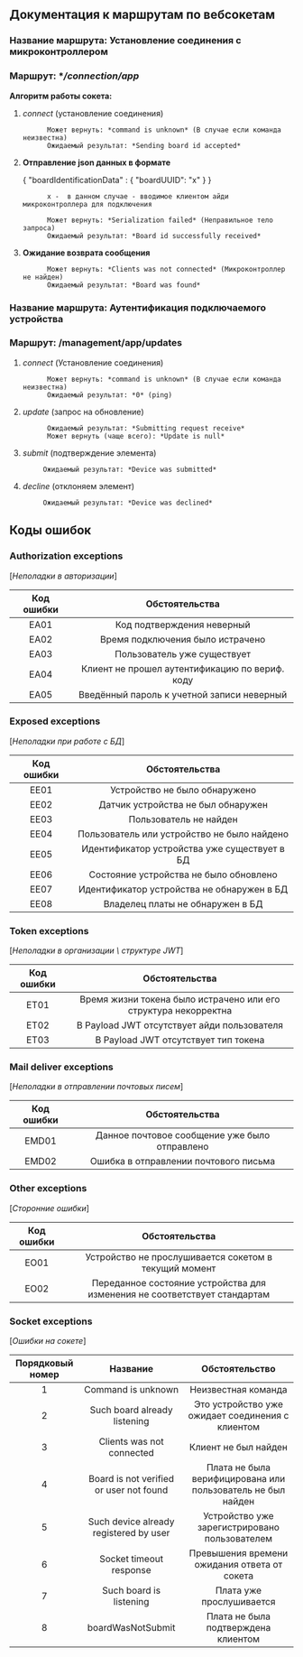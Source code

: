 ## Документация к маршрутам по вебсокетам

### Название маршрута: **Установление соединения с микроконтроллером**

### Маршрут: **/connection/app*

**Алгоритм работы сокета:**

1. *connect* (установление соединения)

             Может вернуть: *command is unknown* (В случае если команда неизвестна)
             Ожидаемый результат: *Sending board id accepted*

2. **Отправление json данных в формате**

   {
       "boardIdentificationData" : 
       {
           "boardUUID": "x"
       }
   }

             x -  в данном случае - вводимое клиентом айди микроконтроллера для подключения

             Может вернуть: *Serialization failed* (Неправильное тело запроса)
             Ожидаемый результат: *Board id successfully received*


3. **Ожидание возврата сообщения**
    
             Может вернуть: *Clients was not connected* (Микроконтроллер не найден)
             Ожидаемый результат: *Board was found*

### Название маршрута: **Аутентификация подключаемого устройства**
### Маршрут: **/management/app/updates**

1. *connect* (Установление соединения)

             Может вернуть: *command is unknown* (В случае если команда неизвестна)
             Ожидаемый результат: *0* (ping)

2. *update* (запрос на обновление)

             Ожидаемый результат: *Submitting request receive*
             Может вернуть (чаще всего): *Update is null*

3. *submit* (подтверждение элемента)

            Ожидаемый результат: *Device was submitted*

4. *decline* (отклоняем элемент)

            Ожидаемый результат: *Device was declined*

## Коды ошибок

### **Authorization exceptions**
[*Неполадки в авторизации*]

| Код ошибки |                 Обстоятельства                 |
|:----------:|:----------------------------------------------:|
|    EA01    |           Код подтверждения неверный           |
|    EA02    |        Время подключения было истрачено        |
|    EA03    |          Пользователь уже существует           |
|    EA04    | Клиент не прошел аутентификацию по вериф. коду |
|    EA05    |   Введённый пароль к учетной записи неверный   |


### **Exposed exceptions**
[*Неполадки при работе с БД*]

| Код ошибки |                Обстоятельства                |
|:----------:|:--------------------------------------------:|
|    EE01    |        Устройство не было обнаружено         |
|    EE02    |      Датчик устройства не был обнаружен      |
|    EE03    |            Пользователь не найден            |
|    EE04    | Пользователь или устройство не было найдено  |
|    EE05    | Идентификатор устройства уже существует в БД |
|    EE06    |    Состояние устройства не было обновлено    |
|    EE07    |  Идентификатор устройства не обнаружен в БД  |
|    EE08    |       Владелец платы не обнаружен в БД       |


### **Token exceptions**
[*Неполадки в организации \ структуре JWT*]

| Код ошибки |                         Обстоятельства                          |
|:----------:|:---------------------------------------------------------------:|
|    ET01    | Время жизни токена было истрачено или его структура некорректна |
|    ET02    |           В Payload JWT отсутствует айди пользователя           |
|    ET03    |              В Payload JWT отсутствует тип токена               |


### **Mail deliver exceptions**
[*Неполадки в отправлении почтовых писем*]

| Код ошибки |                Обстоятельства                 |
|:----------:|:---------------------------------------------:|
|   EMD01    | Данное почтовое сообщение уже было отправлено |
|   EMD02    |     Ошибка в отправлении почтового письма     |


### **Other exceptions**
[*Сторонние ошибки*]

| Код ошибки |                              Обстоятельства                               |
|:----------:|:-------------------------------------------------------------------------:|
|    EO01    |           Устройство не прослушивается сокетом в текущий момент           |
|    EO02    | Переданное состояние устройства для изменения не соответствует стандартам |


### **Socket exceptions**
[*Ошибки на сокете*]

| Порядковый номер |                Название                 |                       Обстоятельство                        |
|:----------------:|:---------------------------------------:|:-----------------------------------------------------------:|
|        1         |           Command is unknown            |                     Неизвестная команда                     |
|        2         |      Such board already listening       |      Это устройство уже ожидает соединения с клиентом       |
|        3         |        Clients was not connected        |                    Клиент не был найден                     |
|        4         | Board is not verified or user not found | Плата не была верифицирована или пользователь не был найден |
|        5         | Such device already registered by user  |        Устройство уже зарегистрировано пользователем        |
|        6         |         Socket timeout response         |        Превышения времени ожидания ответа от сокета         |
|        7         |         Such board is listening         |                  Плата уже прослушивается                   |
|        8         |           boardWasNotSubmit             |             Плата не была подтверждена клиентом             |